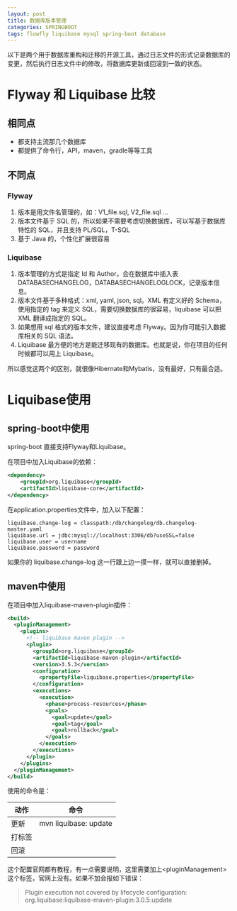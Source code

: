 ```yaml
---
layout: post
title: 数据库版本管理
categories: SPRINGBOOT
tags: flowfly liquibase mysql spring-boot database
---
```

以下是两个用于数据库重构和迁移的开源工具，通过日志文件的形式记录数据库的变更，然后执行日志文件中的修改，将数据库更新或回滚到一致的状态。

# Flyway 和 Liquibase 比较

## 相同点

* 都支持主流那几个数据库
* 都提供了命令行，API，maven，gradle等等工具

## 不同点

### Flyway

1. 版本是用文件名管理的，如：V1\_file.sql, V2\_file.sql …
2. 版本文件基于 SQL 的，所以如果不需要考虑切换数据库，可以写基于数据库特性的 SQL，并且支持 PL/SQL，T-SQL
3. 基于 Java 的，个性化扩展很容易

### Liquibase

1. 版本管理的方式是指定 Id 和 Author，会在数据库中插入表 DATABASECHANGELOG，DATABASECHANGELOGLOCK，记录版本信息。
2. 版本文件基于多种格式：xml, yaml, json, sql。XML 有定义好的 Schema，使用指定的 tag 来定义 SQL，需要切换数据库的很容易，liquibase 可以把 XML 翻译成指定的 SQL。
3. 如果想用 sql 格式的版本文件，建议直接考虑 Flyway。因为你可能引入数据库相关的 SQL 语法。
4. Liquibase 最方便的地方是能迁移现有的数据库。也就是说，你在项目的任何时候都可以用上 Liquibase。



所以感觉这两个的区别，就很像Hibernate和Mybatis，没有最好，只有最合适。

# Liquibase使用

## spring-boot中使用

spring-boot 直接支持Flyway和Liquibase。

在项目中加入Liquibase的依赖：

```xml
<dependency>
    <groupId>org.liquibase</groupId>
    <artifactId>liquibase-core</artifactId>
</dependency>
```

在application.properties文件中，加入以下配置：

```properties
liquibase.change-log = classpath:/db/changelog/db.changelog-master.yaml
liquibase.url = jdbc:mysql://localhost:3306/db?useSSL=false
liquibase.user = username
liquibase.password = password
```

如果你的 liquibase.change-log 这一行跟上边一摸一样，就可以直接删掉。

## maven中使用

在项目中加入liquibase-maven-plugin插件：

```xml
<build>
  <pluginManagement>
    <plugins>
      <!-- liquibase maven plugin -->
      <plugin>
        <groupId>org.liquibase</groupId>
        <artifactId>liquibase-maven-plugin</artifactId>
        <version>3.5.3</version>
        <configuration>
          <propertyFile>liquibase.properties</propertyFile>
        </configuration>
        <executions>
          <execution>
            <phase>process-resources</phase>
            <goals>
              <goal>update</goal>
              <goal>tag</goal>
              <goal>rollback</goal>
            </goals>
          </execution>
        </executions>
      </plugin>
    </plugins>
  </pluginManagement>
</build>
```

使用的命令是：

| 动作   | 命令                  |
| ------ | --------------------- |
| 更新   | mvn liquibase: update |
| 打标签 |                       |
| 回滚   |                       |

这个配置官网都有教程，有一点需要说明，这里需要加上\<pluginManagement>这个标签，官网上没有。如果不加会报如下错误：

> Plugin execution not covered by lifecycle configuration: org.liquibase:liquibase-maven-plugin:3.0.5:update



